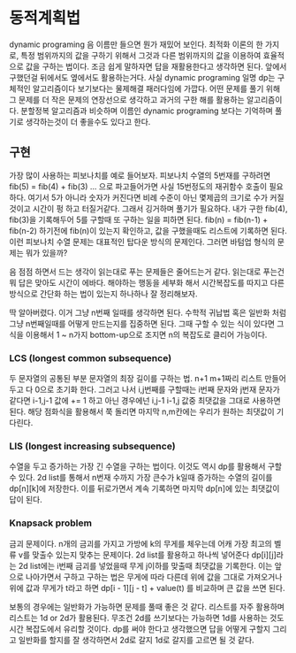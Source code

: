 # 동적계획법
dynamic programing 음 이름만 들으면 뭔가 재밌어 보인다. 최적화 이론의 한 가지로, 특정 범위까지의 값을 구하기 위해서 그것과 다른 범위까지의 값을 이용하여 효율적으로 값을 구하는 법이다.
조금 쉽게 말하자면 답을 재활용한다고 생각하면 된다. 앞에서 구했던걸 뒤에서도 옆에서도 활용하는거다. 사실 dynamic programing 일명 dp는 구체적인 알고리즘이다 보기보다는 물제해결 패러다임에 가깝다. 어떤 문제를 풀기 위해 그 문제를 더 작은 문제의 연장선으로 생각하고 과거의 구한 해를 활용하는 알고리즘이다. 분할정복 알고리즘과 비슷하며 이름인 dynamic programing 보다는 기억하며 풀기로 생각하는것이 더 좋을수도 있다고 한다.

## 구현
가장 많이 사용하는 피보나치를 예로 들어보자. 피보나치 수열의 5번재를 구하려면 fib(5) = fib(4) + fib(3) ... 으로 파고들어가면 사실 15번정도의 재귀함수 호출이 필요하다. 여기서 5가 아니라 숫자가 커진다면 비례 수준이 아닌 몇제곱의 크기로 수가 커질것이고 시간이 펑 하고 터질거같다. 그래서 깅거하며 풀기가 필요하다. 내가 구한 fib(4), fib(3)을 기록해두어 5를 구할때 또 구하는 일을 피하면 된다. fib(n) = fib(n-1) + fib(n-2) 하기전에 fib(n)이 있는지 확인하고, 값을 구했을때도 리스트에 기록하면 된다. 이런 피보나치 수열 문제는 대표적인 탑다운 방식의 문제인다. 그러면 바텀업 형식의 문제는 뭐가 있을까?

음 점점 하면서 드는 생각이 읽는대로 푸는 문제들은 줄어드는거 같다. 읽는대로 푸는건 뭐 답은 맞아도 시간이 에바다. 해야하는 행동을 세부화 해서 시간복잡도를 따지고 다른 방식으로 간단화 하는 법이 있는지 하나하나 잘 정리해보자.

딱 알아버렸다. 이거 그냥 n번째 일때를 생각하면 된다. 수학적 귀납법 혹은 일반화 처럼 그냥 n번째일때를 어떻게 만드는지를 집중하면 된다. 그때 구할 수 있는 식이 있다면 그 식을 이용해서 1 ~ n가지 bottom-up으로 조지면 n의 복잡도로 클리어 가능이다.

### LCS (longest common subsequence)
두 문자열의 공통된 부분 문자열의 최장 길이를 구하는 법. n+1 m+1짜리 리스트 만들어두고 다 0으로 초기화 한다. 그러고 나서 i,j번째를 구할때는 i번째 문자와 j번재 문자가 같다면 i-1,j-1 값에 += 1 하고 아닌 경우에넌 i,j-1 i-1,j 값중 최댓값을 그대로 사용하면 된다. 해당 점화식을 활용해서 쭉 돌리면 마지막 n,m칸에는 우리가 원하는 최댓값이 기다린다.

### LIS (longest increasing subsequence)
수열을 두고 증가하는 가장 긴 수열을 구하는 법이다. 이것도 역시 dp를 활용해서 구할 수 있다. 2d list를 통해서 n번재 수까지 가장 큰수가 k일때 증가하는 수열의 길이를 dp[n][k]에 저장한다. 이를 뒤로가면서 계속 기록하면 마지막 dp[n]에 있는 최댓값이 답이 된다.


### Knapsack problem
금괴 문제이다. n개의 금괴를 가지고 가방에 k의 무게를 체우는데 어캐 가장 최고의 벨류 v를 맞출수 있는지 맞추는 문제이다. 2d list를 활용하고 하나씩 넣어준다 dp[i][j]라는 2d list에는 i번째 금괴를 넣었을때 무게 j이하를 맞출때 최댓값을 기록한다. 이는 앞으로 나아가면서 구하고 구하는 법은 무게에 따라 다른데 위에 값을 그대로 가져오거나 위에 값과  무게가 t라고 하면 dp[i - 1][j - t] + value(t) 를 비교하며 큰 값을 쓰면 된다.

보통의 경우에는 일반화가 가능하면 문제를 풀때 좋은 것 같다. 리스트를 자주 활용하며 리스트는  1d or 2d가 활용된다. 무조건 2d를 쓰기보다는 가능하면 1d를 사용하는 것도 시간 복잡도에서 유리할 것이다. dp를 써야 한다고 생각했으면 답을 어떻게 구할지 그리고 일반화를 할지를 잘 생각하면서 2d로 갈지 1d로 갈지를 고르면 될 것 같다.
